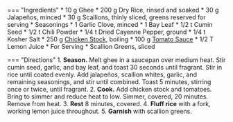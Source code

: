 === "Ingredients"
    * 10 g Ghee
    * 200 g Dry Rice, rinsed and soaked
    * 30 g Jalapeños, minced
    * 30 g Scallions, thinly sliced, greens reserved for serving
    * Seasonings
        * 1 Garlic Clove, minced
        * 1 Bay Leaf
        * 1/2 t Cumin Seed
        * 1/2 t Chili Powder
        * 1/4 t Dried Cayenne Pepper, ground
        * 1/4 t Kosher Salt
    * 250 g [Chicken Stock](../../soups/stocks/meat-stock.md), boiling
    * 100 g [Tomato Sauce](../../sauces/tomato-sauce/index.md)
    * 1/2 T Lemon Juice
    * For Serving
        * Scallion Greens, sliced

=== "Directions"
    1. **Season.** Melt ghee in a saucepan over medium heat. Stir cumin seed, garlic, and bay leaf, and toast 30 seconds until fragrant. Stir in rice until coated evenly. Add jalapeños, scallion whites, garlic, and remaining seasonings, and stir until combined. Toast 5 minutes, stirring once or twice, until fragrant.
    2. **Cook.** Add chicken stock and tomatoes. Bring to simmer and reduce heat to low. Simmer, covered, 20 minutes. Remove from heat.
    3. **Rest** 8 minutes, covered.
    4. **Fluff rice** with a fork, working lemon juice throughout.
    5. **Garnish** with scallion greens.

[^1]:
    Mitzewich, John. ["Side Dish Stagnation? Spicy Tomato Rice to the Rescue!"](https://foodwishes.blogspot.com/2009/02/side-dish-stagnation-spicy-tomato-rice.html) *Food Wishes.* 6 February 2009.
